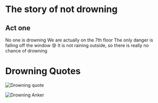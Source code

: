 # The story of not drowning
## Act one
  No one is drowning  We are actually on the 7th floor  The only danger is falling off the window :cold_sweat:
It is not raining outside, so there is really no chance of drowning

# Drowning Quotes
![Drowning quote](https://media.images.yourquote.in/post/720/0/0/32/204/xE5r2213.webp)

![Drowning Anker](https://4.bp.blogspot.com/-CKjKcEjZL0Y/U2jAJ3KzGlI/AAAAAAAADkE/hegmTKyTurM/s1600/1524980_810671598946437_718159432_n.jpg)